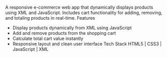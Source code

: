 A responsive e-commerce web app that dynamically displays products using XML and JavaScript. Includes cart functionality for adding, removing, and totaling products in real-time.
 Features
- Display products dynamically from XML using JavaScript
- Add and remove products from the shopping cart
- Calculate total cart value instantly
- Responsive layout and clean user interface
Tech Stack
HTML5 | CSS3 | JavaScript | XML
